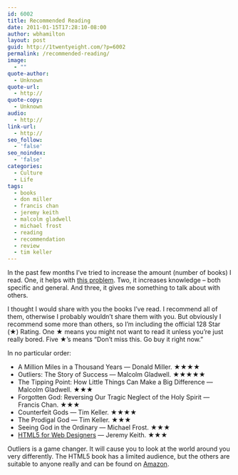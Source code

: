 ```yaml
---
id: 6002
title: Recommended Reading
date: 2011-01-15T17:28:10-08:00
author: wbhamilton
layout: post
guid: http://1twentyeight.com/?p=6002
permalink: /recommended-reading/
image:
  - ""
quote-author:
  - Unknown
quote-url:
  - http://
quote-copy:
  - Unknown
audio:
  - http://
link-url:
  - http://
seo_follow:
  - 'false'
seo_noindex:
  - 'false'
categories:
  - Culture
  - Life
tags:
  - books
  - don miller
  - francis chan
  - jeremy keith
  - malcolm gladwell
  - michael frost
  - reading
  - recommendation
  - review
  - tim keller
---
```

In the past few months I&#8217;ve tried to increase the amount (number of books) I read. One, it helps with [this problem](http://1twentyeight.com/2010/10/22/the-buggles-were-right/). Two, it increases knowledge &#8211; both specific and general. And three, it gives me something to talk about with others.

I thought I would share with you the books I&#8217;ve read. I recommend all of them, otherwise I probably wouldn&#8217;t share them with you. But obviously I recommend some more than others, so I&#8217;m including the official 128 Star (★) Rating. One ★ means you might not want to read it unless you&#8217;re just really bored. Five ★&#8217;s means &#8220;Don&#8217;t miss this. Go buy it right now.&#8221;

In no particular order:

  * A Million Miles in a Thousand Years — Donald Miller. ★★★★
  * Outliers: The Story of Success — Malcolm Gladwell. ★★★★★
  * The Tipping Point: How Little Things Can Make a Big Difference — Malcolm Gladwell. ★★★
  * Forgotten God: Reversing Our Tragic Neglect of the Holy Spirit — Francis Chan. ★★★
  * Counterfeit Gods — Tim Keller. ★★★★
  * The Prodigal God — Tim Keller. ★★★
  * Seeing God in the Ordinary — Michael Frost. ★★★
  * [HTML5 for Web Designers](http://books.alistapart.com/products/html5-for-web-designers) — Jeremy Keith. ★★★

Outliers is a game changer. It will cause you to look at the world around you very differently. The HTML5 book has a limited audience, but the others are suitable to anyone really and can be found on [Amazon](http://www.amazon.com/gp/redirect.html?ie=UTF8&location=http%3A%2F%2Fwww.amazon.com%2Fbooks-used-books-textbooks%2Fb%3Fie%3DUTF8%26node%3D283155%26ref_%3Dsa_menu_bo0&tag=1twentyeight-20&linkCode=ur2&camp=1789&creative=390957).